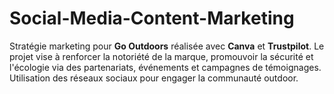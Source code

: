 # Social-Media-Content-Marketing
Stratégie marketing pour **Go Outdoors** réalisée avec **Canva** et **Trustpilot**. Le projet vise à renforcer la notoriété de la marque, promouvoir la sécurité et l'écologie via des partenariats, événements et campagnes de témoignages. Utilisation des réseaux sociaux pour engager la communauté outdoor.
